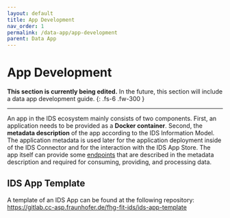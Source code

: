 ```yaml
---
layout: default
title: App Development
nav_order: 1
permalink: /data-app/app-development
parent: Data App
---
```


# App Development

**This section is currently being edited.** In the future, this section will include a data app development guide.
{: .fs-6 .fw-300 }

---

An app in the IDS ecosystem mainly consists of two components. First, an application needs to be provided as a **Docker container**. Second, the **metadata description** of the app according to the IDS Information Model. The application metadata is used later for the application deployment inside of the IDS Connector and for the interaction with the IDS App Store. The app itself can provide some [endpoints](https://international-data-spaces-association.github.io/IDS-AppStore/endpoints) that are described in the metadata description and required for consuming, providing, and processing data. 

## IDS App Template

A template of an IDS App can be found at the following repository: <https://gitlab.cc-asp.fraunhofer.de/fhg-fit-ids/ids-app-template>